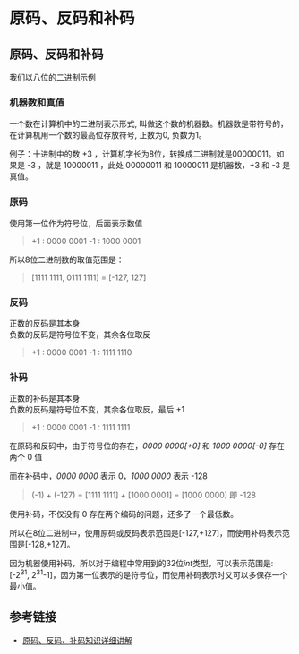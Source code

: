 # 原码、反码和补码


## 原码、反码和补码

我们以八位的二进制示例

### 机器数和真值

一个数在计算机中的二进制表示形式,  叫做这个数的机器数。机器数是带符号的，在计算机用一个数的最高位存放符号, 正数为0, 负数为1。

例子：十进制中的数 +3 ，计算机字长为8位，转换成二进制就是00000011。如果是 -3 ，就是 10000011 ，此处 00000011 和 10000011 是机器数，+3 和 -3 是真值。

### 原码

使用第一位作为符号位，后面表示数值

> +1 : 0000 0001
> -1 : 1000 0001

所以8位二进制数的取值范围是：

> [1111 1111, 0111 1111] = [-127, 127]

### 反码

正数的反码是其本身  
负数的反码是符号位不变，其余各位取反

> +1 : 0000 0001
> -1 : 1111 1110

### 补码

正数的补码是其本身  
负数的反码是符号位不变，其余各位取反，最后 +1

> +1 : 0000 0001
> -1 : 1111 1111

在原码和反码中，由于符号位的存在，*0000 0000[+0]* 和 *1000 0000[-0]* 存在两个 0 值

而在补码中，*0000 0000* 表示 0，*1000 0000* 表示 -128  
> (-1) + (-127) = [1111 1111] + [1000 0001] = [1000 0000] 即 -128

使用补码，不仅没有 0 存在两个编码的问题，还多了一个最低数。

所以在8位二进制中，使用原码或反码表示范围是[-127,+127]，而使用补码表示范围是[-128,+127]。

因为机器使用补码，所以对于编程中常用到的32位*int*类型，可以表示范围是: [-2<sup>31</sup>, 2<sup>31</sup>-1]，因为第一位表示的是符号位，而使用补码表示时又可以多保存一个最小值。

## 参考链接

* [原码、反码、补码知识详细讲解](https://blog.csdn.net/zl10086111/article/details/80907428)


